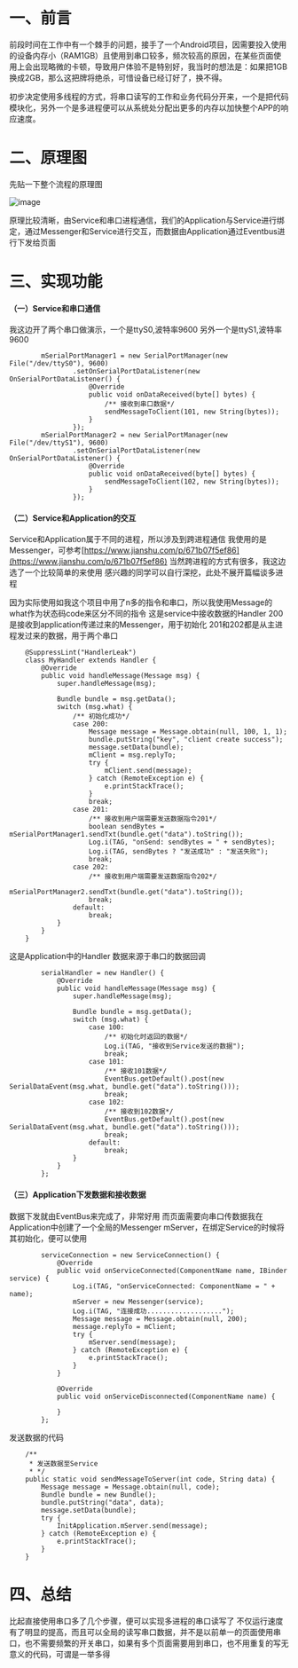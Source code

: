 # 一、前言

前段时间在工作中有一个棘手的问题，接手了一个Android项目，因需要投入使用的设备内存小（RAM1GB）且使用到串口较多，频次较高的原因，在某些页面使用上会出现略微的卡顿，导致用户体验不是特别好，我当时的想法是：如果把1GB换成2GB，那么这把牌将绝杀，可惜设备已经订好了，换不得。

初步决定使用多线程的方式，将串口读写的工作和业务代码分开来，一个是把代码模块化，另外一个是多进程便可以从系统处分配出更多的内存以加快整个APP的响应速度。

# 二、原理图

先贴一下整个流程的原理图

![image](https://upload-images.jianshu.io/upload_images/20395467-8298f40fb2778809.png?imageMogr2/auto-orient/strip%7CimageView2/2/w/1240)

原理比较清晰，由Service和串口进程通信，我们的Application与Service进行绑定，通过Messenger和Service进行交互，而数据由Application通过Eventbus进行下发给页面

# 三、实现功能

#### （一）Service和串口通信
我这边开了两个串口做演示，一个是ttyS0,波特率9600
另外一个是ttyS1,波特率9600
```
        mSerialPortManager1 = new SerialPortManager(new File("/dev/ttyS0"), 9600)
                .setOnSerialPortDataListener(new OnSerialPortDataListener() {
                    @Override
                    public void onDataReceived(byte[] bytes) {
                        /** 接收到串口数据*/
                        sendMessageToClient(101, new String(bytes));
                    }
                });
        mSerialPortManager2 = new SerialPortManager(new File("/dev/ttyS1"), 9600)
                .setOnSerialPortDataListener(new OnSerialPortDataListener() {
                    @Override
                    public void onDataReceived(byte[] bytes) {
                        sendMessageToClient(102, new String(bytes));
                    }
                });
```
#### （二）Service和Application的交互
Service和Application属于不同的进程，所以涉及到跨进程通信
我使用的是Messenger，可参考[https://www.jianshu.com/p/671b07f5ef86](https://www.jianshu.com/p/671b07f5ef86)
当然跨进程的方式有很多，我这边选了一个比较简单的来使用
感兴趣的同学可以自行深挖，此处不展开篇幅谈多进程

因为实际使用如我这个项目中用了n多的指令和串口，所以我使用Message的what作为状态码code来区分不同的指令
这是service中接收数据的Handler
200是接收到application传递过来的Messenger，用于初始化
201和202都是从主进程发过来的数据，用于两个串口
```
    @SuppressLint("HandlerLeak")
    class MyHandler extends Handler {
        @Override
        public void handleMessage(Message msg) {
            super.handleMessage(msg);

            Bundle bundle = msg.getData();
            switch (msg.what) {
                /** 初始化成功*/
                case 200:
                    Message message = Message.obtain(null, 100, 1, 1);
                    bundle.putString("key", "client create success");
                    message.setData(bundle);
                    mClient = msg.replyTo;
                    try {
                        mClient.send(message);
                    } catch (RemoteException e) {
                        e.printStackTrace();
                    }
                    break;
                case 201:
                    /** 接收到用户端需要发送数据指令201*/
                    boolean sendBytes = mSerialPortManager1.sendTxt(bundle.get("data").toString());
                    Log.i(TAG, "onSend: sendBytes = " + sendBytes);
                    Log.i(TAG, sendBytes ? "发送成功" : "发送失败");
                    break;
                case 202:
                    /** 接收到用户端需要发送数据指令202*/
                    mSerialPortManager2.sendTxt(bundle.get("data").toString());
                    break;
                default:
                    break;
            }
        }
    }
```
这是Application中的Handler
数据来源于串口的数据回调
```
        serialHandler = new Handler() {
            @Override
            public void handleMessage(Message msg) {
                super.handleMessage(msg);

                Bundle bundle = msg.getData();
                switch (msg.what) {
                    case 100:
                        /** 初始化时返回的数据*/
                        Log.i(TAG, "接收到Service发送的数据");
                        break;
                    case 101:
                        /** 接收101数据*/
                        EventBus.getDefault().post(new SerialDataEvent(msg.what, bundle.get("data").toString()));
                        break;
                    case 102:
                        /** 接收到102数据*/
                        EventBus.getDefault().post(new SerialDataEvent(msg.what, bundle.get("data").toString()));
                        break;
                    default:
                        break;
                }
            }
        };
```

#### （三）Application下发数据和接收数据
数据下发就由EventBus来完成了，非常好用
而页面需要向串口传数据我在Application中创建了一个全局的Messenger
mServer，在绑定Service的时候将其初始化，便可以使用
```
        serviceConnection = new ServiceConnection() {
            @Override
            public void onServiceConnected(ComponentName name, IBinder service) {
                Log.i(TAG, "onServiceConnected: ComponentName = " + name);
                mServer = new Messenger(service);
                Log.i(TAG, "连接成功...................");
                Message message = Message.obtain(null, 200);
                message.replyTo = mClient;
                try {
                    mServer.send(message);
                } catch (RemoteException e) {
                    e.printStackTrace();
                }
            }

            @Override
            public void onServiceDisconnected(ComponentName name) {

            }
        };
```
发送数据的代码
```
    /**
     * 发送数据至Service
     * */
    public static void sendMessageToServer(int code, String data) {
        Message message = Message.obtain(null, code);
        Bundle bundle = new Bundle();
        bundle.putString("data", data);
        message.setData(bundle);
        try {
            InitApplication.mServer.send(message);
        } catch (RemoteException e) {
            e.printStackTrace();
        }
    }
```

# 四、总结
比起直接使用串口多了几个步骤，便可以实现多进程的串口读写了
不仅运行速度有了明显的提高，而且可以全局的读写串口数据，并不是以前单一的页面使用串口，也不需要频繁的开关串口，如果有多个页面需要用到串口，也不用重复的写无意义的代码，可谓是一举多得
